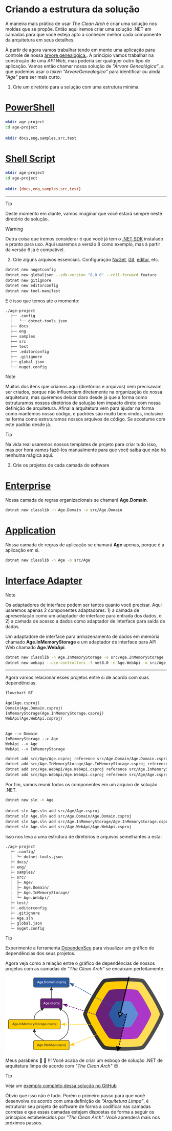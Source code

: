# Criando a estrutura da solução

A maneira mais prática de usar _The Clean Arch_ é criar uma solução nos moldes que se propõe. Então aqui iremos criar uma solução .NET em camadas para que você esteja apto a conhecer melhor cada componente da arquitetura em seus detalhes.

À partir de agora vamos trabalhar tendo em mente uma aplicação para controle de nossa [árvore genealógica.][ARVORE_GENEALOGICA]. A princípio vamos trabalhar na construção de uma _API Web_, mas poderia ser qualquer outro tipo de aplicação. Vamos então chamar nossa solução de _"Árvore Genealógica"_, a que podemos usar o _token_ _"ArvoreGenealogica"_ para identificar ou ainda _"Age"_ para ser mais curto.

1. Crie um diretório para a solução com uma estrutura mínima.

# [PowerShell](#tab/pwsh)
```sh
mkdir age-project
cd age-project

mkdir docs,eng,samples,src,test
```

# [Shell Script](#tab/sh)
```sh
mkdir age-project
cd age-project

mkdir {docs,eng,samples,src,test}
```

---

> [!TIP]
> Deste momento em diante, vamos imaginar que você estará sempre neste diretório de solução.

> [!WARNING]
> Outra coisa que iremos considerar é que você já tem o [.NET SDK][DOTNET] instalado e pronto para uso. Aqui usaremos a versão 8 como exemplo, mas à partir da versão 6 já é compatível.

2. Crie alguns arquivos essenciais. Configuração [NuGet][NUGET], [Git][GIT], [editor][EDITORCONFIG], etc.
```sh
dotnet new nugetconfig
dotnet new globaljson --sdk-version "8.0.0" --roll-forward feature
dotnet new gitignore
dotnet new editorconfig
dotnet new tool-manifest
```

E é isso que temos até o momento:
```console
./age-project
  ├── .config
  │   └── dotnet-tools.json
  ├── docs
  ├── eng
  ├── samples
  ├── src
  ├── test
  ├── .editorconfig
  ├── .gitignore
  ├── global.json
  └── nuget.config
```

> [!NOTE]
> Muitos dos itens que criamos aqui (diretórios e arquivos) nem precisavam ser criados, porque não influenciam diretamente na organização de nossa arquitetura, mas queremos deixar claro desde já que a forma como estruturamos nossos diretórios de solução tem impacto direto com nossa definição de arquitetura. Afinal a arquitetura vem para ajudar na forma como mantemos nosso código, e padrões são muito bem vindos, inclusive na forma como estruturamos nossos arquivos de código. Se acostume com este padrão desde já.

> [!TIP]
> Na vida real usaremos nossos templates de projeto para criar tudo isso, mas por hora vamos fazê-los manualmente para que você saiba que não há nenhuma mágica aqui.

3. Crie os projetos de cada camada do software

# [Enterprise](#tab/enterprise)
Nossa camada de regras organizacionais se chamará **Age.Domain**.
```sh
dotnet new classlib -n Age.Domain -o src/Age.Domain
```

# [Application](#tab/application)
Nossa camada de regras de aplicação se chamará **Age** apenas, porque é a aplicação em si.
```sh
dotnet new classlib -n Age -o src/Age
```

# [Interface Adapter](#tab/interface-adapter)

> [!NOTE]
> Os adaptadores de interface podem ser tantos quanto você precisar. Aqui usaremos apenas 2 componentes adaptadores: 1) a camada de apresentação como um adaptador de interface para entrada dos dados, e 2) a camada de acesso a dados como adaptador de interface para saída de dados.

Um adaptadore de interface para armazenamento de dados em memória chamado **Age.InMemoryStorage** e um adaptador de interface para API Web chamado **Age.WebApi**.

```sh
dotnet new classlib -n Age.InMemoryStorage -o src/Age.InMemoryStorage
dotnet new webapi --use-controllers -f net8.0 -n Age.WebApi -o src/Age.WebApi
```

---

Agora vamos relacionar esses projetos entre si de acordo com suas dependências.

```mermaid
flowchart BT

Age(Age.csproj)
Domain(Age.Domain.csproj)
InMemoryStorage(Age.InMemoryStorage.csproj)
WebApi(Age.WebApi.csproj)


Age --> Domain
InMemoryStorage --> Age
WebApi --> Age
WebApi --> InMemoryStorage
```

```sh
dotnet add src/Age/Age.csproj reference src/Age.Domain/Age.Domain.csproj
dotnet add src/Age.InMemoryStorage/Age.InMemoryStorage.csproj reference src/Age/Age.csproj
dotnet add src/Age.WebApi/Age.WebApi.csproj reference src/Age.InMemoryStorage/Age.InMemoryStorage.csproj
dotnet add src/Age.WebApi/Age.WebApi.csproj reference src/Age/Age.csproj
```

Por fim, vamos reunir todos os componentes em um arquivo de solução .NET.

```sh
dotnet new sln -n Age

dotnet sln Age.sln add src/Age/Age.csproj
dotnet sln Age.sln add src/Age.Domain/Age.Domain.csproj
dotnet sln Age.sln add src/Age.InMemoryStorage/Age.InMemoryStorage.csproj
dotnet sln Age.sln add src/Age.WebApi/Age.WebApi.csproj
```

Isso nos leva a uma estrutura de diretórios e arquivos semelhantes a esta:

```console
./age-project
  ├─ .config/
  │  └─ dotnet-tools.json
  ├─ docs/
  ├─ eng/
  ├─ samples/
  ├─ src/
  │  ├─ Age/
  │  ├─ Age.Domain/
  │  ├─ Age.InMemoryStorage/
  │  └─ Age.WebApi/
  ├─ test/
  ├─ .editorconfig
  ├─ .gitignore
  ├─ Age.sln
  ├─ global.json
  └─ nuget.config
```

> [!TIP]
> Experimente a ferramenta [DependenSee][DEPENDENSEE] para visualizar um gráfico de dependências dos seus projetos.

Agora veja como a relação entre o gráfico de dependências de nossos projetos com as camadas de _"The Clean Arch"_ se encaixam perfeitamente.

![Visão The Clean Arch](../images/getting-started/thecleanarch-and-layers.png)

Meus parabéns :clap: :clap: !!! Você acaba de criar um esboço de solução .NET de arquitetura limpa de acordo com _"The Clean Arch"_ :wink:.

> [!TIP]
> Veja um [exemplo completo dessa solução no GitHub][AGE_SAMPLE_GITHUB]

Óbvio que isso não é tudo. Porém o primeiro passo para que você desenvolva de acordo com uma definição de _"Arquitetura Limpa"_, é estruturar seu projeto de software de forma a codificar nas camadas corretas e que essas camadas estejam dispostas de forma a seguir os princípios estabelecidos por _"The Clean Arch"_. Você aprenderá mais nos próximos passos.

[ARVORE_GENEALOGICA]: https://pt.wikipedia.org/wiki/%C3%81rvore_geneal%C3%B3gica
[DOTNET]: https://dot.net
[ASPNET_CORE]: https://asp.net
[DEPENDENSEE]: https://github.com/madushans/DependenSee
[NUGET]: https://www.nuget.org
[GIT]: https://git-scm.com
[EDITORCONFIG]: https://editorconfig.org
[AGE_SAMPLE_GITHUB]: https://github.com/Hibex-Solutions/TheCleanArch/tree/main/samples/Age